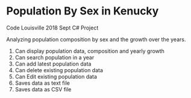 # Population By Sex in Kenucky
Code Louisville 2018 Sept C# Project

Analyzing population composition by sex and the growth over the years.

1. Can display population data, composition and yearly growth
2. Can search population in a year
3. Can add latest population data
4. Can delete existing population data
5. Can Edit existing population data
6. Saves data as text file
7. Saves data as CSV file
